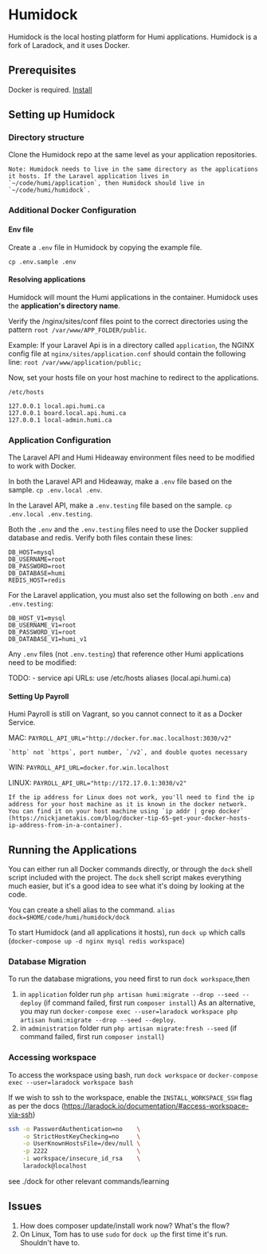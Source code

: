 # Humidock

Humidock is the local hosting platform for Humi applications. Humidock is a fork of Laradock, and it uses Docker.

## Prerequisites

Docker is required. [Install](https://docs.docker.com/install/)

## Setting up Humidock

### Directory structure

Clone the Humidock repo at the same level as your application repositories.

    Note: Humidock needs to live in the same directory as the applications it hosts. If the Laravel application lives in `~/code/humi/application`, then Humidock should live in `~/code/humi/humidock`.

### Additional Docker Configuration

#### Env file

Create a `.env` file in Humidock by copying the example file.

`cp .env.sample .env`

#### Resolving applications

Humidock will mount the Humi applications in the container. Humidock uses the **application's directory name**.

Verify the /nginx/sites/conf files point to the correct directories using the pattern `root /var/www/APP_FOLDER/public`.

Example: If your Laravel Api is in a directory called `application`, the NGINX config file at `nginx/sites/application.conf` should contain the following line: `root /var/www/application/public;`

Now, set your hosts file on your host machine to redirect to the applications.

`/etc/hosts`

```
127.0.0.1 local.api.humi.ca
127.0.0.1 board.local.api.humi.ca
127.0.0.1 local-admin.humi.ca
```

### Application Configuration

The Laravel API and Humi Hideaway environment files need to be modified to work with Docker.

In both the Laravel API and Hideaway, make a `.env` file based on the sample. `cp .env.local .env`.

In the Laravel API, make a `.env.testing` file based on the sample. `cp .env.local .env.testing`.

Both the `.env` and the `.env.testing` files need to use the Docker supplied database and redis. Verify both files contain these lines:

```
DB_HOST=mysql
DB_USERNAME=root
DB_PASSWORD=root
DB_DATABASE=humi
REDIS_HOST=redis
```

For the Laravel application, you must also set the following on both `.env` and `.env.testing`:

```
DB_HOST_V1=mysql
DB_USERNAME_V1=root
DB_PASSWORD_V1=root
DB_DATABASE_V1=humi_v1
```

Any `.env` files (not `.env.testing`) that reference other Humi applications need to be modified:

TODO: - service api URLs: use /etc/hosts aliases (local.api.humi.ca)

#### Setting Up Payroll

Humi Payroll is still on Vagrant, so you cannot connect to it as a Docker Service.

MAC: `PAYROLL_API_URL="http://docker.for.mac.localhost:3030/v2"`

    `http` not `https`, port number, `/v2`, and double quotes necessary

WIN: `PAYROLL_API_URL=docker.for.win.localhost`

LINUX: `PAYROLL_API_URL="http://172.17.0.1:3030/v2"`

    If the ip address for Linux does not work, you'll need to find the ip address for your host machine as it is known in the docker network. You can find it on your host machine using `ip addr | grep docker` (https://nickjanetakis.com/blog/docker-tip-65-get-your-docker-hosts-ip-address-from-in-a-container).

## Running the Applications

You can either run all Docker commands directly, or through the `dock` shell script included with the project. The `dock` shell script makes everything much easier, but it's a good idea to see what it's doing by looking at the code.

You can create a shell alias to the command. `alias dock=$HOME/code/humi/humidock/dock`

To start Humidock (and all applications it hosts), run `dock up` which calls (`docker-compose up -d nginx mysql redis workspace`)

### Database Migration

To run the database migrations, you need first to run `dock workspace`,then

1. in `application` folder run `php artisan humi:migrate --drop --seed --deploy` (if command failed, first run `composer install`)
   As an alternative, you may run `docker-compose exec --user=laradock workspace php artisan humi:migrate --drop --seed --deploy`.
2. in `administration` folder run `php artisan migrate:fresh --seed` (if command failed, first run `composer install`)

### Accessing workspace

To access the workspace using bash, run `dock workspace` or `docker-compose exec --user=laradock workspace bash`

If we wish to ssh to the workspace, enable the `INSTALL_WORKSPACE_SSH` flag as per the docs
(https://laradock.io/documentation/#access-workspace-via-ssh)

```bash
ssh -o PasswordAuthentication=no    \
    -o StrictHostKeyChecking=no     \
    -o UserKnownHostsFile=/dev/null \
    -p 2222                         \
    -i workspace/insecure_id_rsa    \
    laradock@localhost
```

see ./dock for other relevant commands/learning

## Issues

1. How does composer update/install work now? What's the flow?
2. On Linux, Tom has to use `sudo` for `dock up` the first time it's run. Shouldn't have to.
